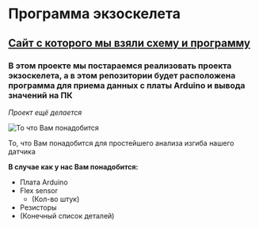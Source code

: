 # Программа экзоскелета

## [Сайт с которого мы взяли схему и программу](https://www.instructables.com/How-to-use-a-Flex-Sensor-Arduino-Tutorial/)

### В этом проекте мы постараемся реализовать проекта экзоскелета, а в этом репозитории будет расположена программа для приема данных с платы **Arduino** и вывода значений на ПК

*Проект ещё делается*

![То что Вам понадобится](https://content.instructables.com/ORIG/FWO/ZX6B/IBUMPCTI/FWOZX6BIBUMPCTI.png?auto=webp&frame=1&fit=bounds&md=216442f0eee52568b5bea0dda049da3e)

То, что Вам понадобится для простейшего анализа изгиба нашего датчика

**В случае как у нас Вам понадобится:**
* Плата Arduino
* Flex sensor
  * (Кол-во штук)
* Резисторы
* (Конечный список деталей)
